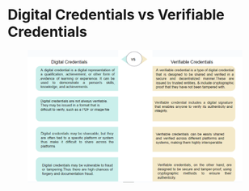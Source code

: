 # Digital Credentials vs Verifiable Credentials

<figure><img src="../../.gitbook/assets/image (6).png" alt=""><figcaption></figcaption></figure>
